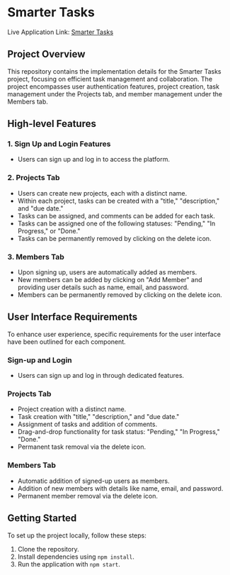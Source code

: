 # Smarter Tasks 
Live Application Link: [Smarter Tasks ](https://smarter-taskss.netlify.app/signup)

## Project Overview

This repository contains the implementation details for the Smarter Tasks project, focusing on efficient task management and collaboration. The project encompasses user authentication features, project creation, task management under the Projects tab, and member management under the Members tab.

## High-level Features

### 1. Sign Up and Login Features

- Users can sign up and log in to access the platform.

### 2. Projects Tab

- Users can create new projects, each with a distinct name.
- Within each project, tasks can be created with a "title," "description," and "due date."
- Tasks can be assigned, and comments can be added for each task.
- Tasks can be assigned one of the following statuses: "Pending," "In Progress," or "Done."
- Tasks can be permanently removed by clicking on the delete icon.

### 3. Members Tab

- Upon signing up, users are automatically added as members.
- New members can be added by clicking on "Add Member" and providing user details such as name, email, and password.
- Members can be permanently removed by clicking on the delete icon.

## User Interface Requirements

To enhance user experience, specific requirements for the user interface have been outlined for each component.

### Sign-up and Login

- Users can sign up and log in through dedicated features.

### Projects Tab

- Project creation with a distinct name.
- Task creation with "title," "description," and "due date."
- Assignment of tasks and addition of comments.
- Drag-and-drop functionality for task status: "Pending," "In Progress," "Done."
- Permanent task removal via the delete icon.

### Members Tab

- Automatic addition of signed-up users as members.
- Addition of new members with details like name, email, and password.
- Permanent member removal via the delete icon.

## Getting Started

To set up the project locally, follow these steps:

1. Clone the repository.
2. Install dependencies using `npm install`.
3. Run the application with `npm start`.
